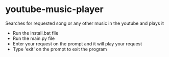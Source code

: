 # youtube-music-player
Searches for requested song or any other music in the youtube and plays it

* Run the install.bat file
* Run the main.py file
* Enter your request on the prompt and it will play your request
* Type 'exit' on the prompt to exit the program
